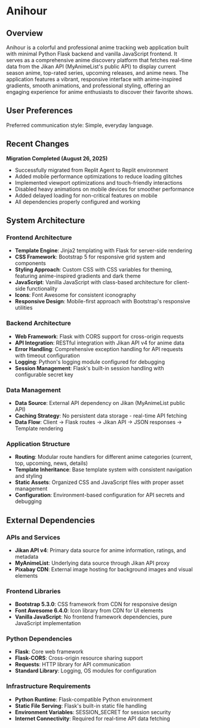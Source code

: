 # Anihour

## Overview

Anihour is a colorful and professional anime tracking web application built with minimal Python Flask backend and vanilla JavaScript frontend. It serves as a comprehensive anime discovery platform that fetches real-time data from the Jikan API (MyAnimeList's public API) to display current season anime, top-rated series, upcoming releases, and anime news. The application features a vibrant, responsive interface with anime-inspired gradients, smooth animations, and professional styling, offering an engaging experience for anime enthusiasts to discover their favorite shows.

## User Preferences

Preferred communication style: Simple, everyday language.

## Recent Changes

**Migration Completed (August 26, 2025)**
- Successfully migrated from Replit Agent to Replit environment
- Added mobile performance optimizations to reduce loading glitches
- Implemented viewport optimizations and touch-friendly interactions
- Disabled heavy animations on mobile devices for smoother performance
- Added delayed loading for non-critical features on mobile
- All dependencies properly configured and working

## System Architecture

### Frontend Architecture
- **Template Engine**: Jinja2 templating with Flask for server-side rendering
- **CSS Framework**: Bootstrap 5 for responsive grid system and components
- **Styling Approach**: Custom CSS with CSS variables for theming, featuring anime-inspired gradients and dark theme
- **JavaScript**: Vanilla JavaScript with class-based architecture for client-side functionality
- **Icons**: Font Awesome for consistent iconography
- **Responsive Design**: Mobile-first approach with Bootstrap's responsive utilities

### Backend Architecture
- **Web Framework**: Flask with CORS support for cross-origin requests
- **API Integration**: RESTful integration with Jikan API v4 for anime data
- **Error Handling**: Comprehensive exception handling for API requests with timeout configuration
- **Logging**: Python's logging module configured for debugging
- **Session Management**: Flask's built-in session handling with configurable secret key

### Data Management
- **Data Source**: External API dependency on Jikan (MyAnimeList public API)
- **Caching Strategy**: No persistent data storage - real-time API fetching
- **Data Flow**: Client → Flask routes → Jikan API → JSON responses → Template rendering

### Application Structure
- **Routing**: Modular route handlers for different anime categories (current, top, upcoming, news, details)
- **Template Inheritance**: Base template system with consistent navigation and styling
- **Static Assets**: Organized CSS and JavaScript files with proper asset management
- **Configuration**: Environment-based configuration for API secrets and debugging

## External Dependencies

### APIs and Services
- **Jikan API v4**: Primary data source for anime information, ratings, and metadata
- **MyAnimeList**: Underlying data source through Jikan API proxy
- **Pixabay CDN**: External image hosting for background images and visual elements

### Frontend Libraries
- **Bootstrap 5.3.0**: CSS framework from CDN for responsive design
- **Font Awesome 6.4.0**: Icon library from CDN for UI elements
- **Vanilla JavaScript**: No frontend framework dependencies, pure JavaScript implementation

### Python Dependencies
- **Flask**: Core web framework
- **Flask-CORS**: Cross-origin resource sharing support
- **Requests**: HTTP library for API communication
- **Standard Library**: Logging, OS modules for configuration

### Infrastructure Requirements
- **Python Runtime**: Flask-compatible Python environment
- **Static File Serving**: Flask's built-in static file handling
- **Environment Variables**: SESSION_SECRET for session security
- **Internet Connectivity**: Required for real-time API data fetching